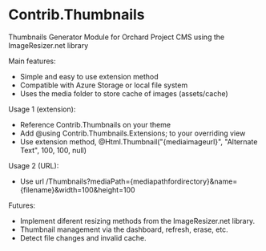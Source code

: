 Contrib.Thumbnails
========================

Thumbnails Generator Module for Orchard Project CMS using the ImageResizer.net library

Main features:
- Simple and easy to use extension method
- Compatible with Azure Storage or local file system
- Uses the media folder to store cache of images (assets/cache)

Usage 1 (extension):
- Reference Contrib.Thumbnails on your theme
- Add @using Contrib.Thumbnails.Extensions; to your overriding view
- Use extension method, @Html.Thumbnail("{mediaimageurl}", "Alternate Text", 100, 100, null)

Usage 2 (URL):
- Use url /Thumbnails?mediaPath={mediapathfordirectory}&name={filename}&width=100&height=100

Futures:
- Implement diferent resizing methods from the ImageResizer.net library.
- Thumbnail management via the dashboard, refresh, erase, etc.
- Detect file changes and invalid cache.
